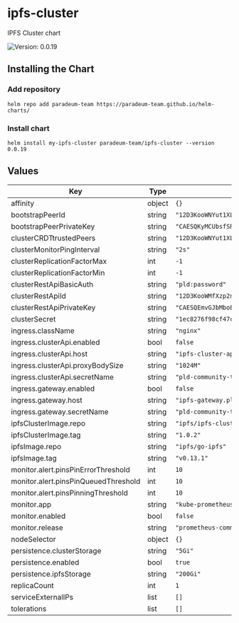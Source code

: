 # ipfs-cluster

IPFS Cluster chart

![Version: 0.0.19](https://img.shields.io/badge/Version-0.0.19-informational?style=flat-square)

## Installing the Chart

### Add repository

```
helm repo add paradeum-team https://paradeum-team.github.io/helm-charts/
```

### Install chart

```
helm install my-ipfs-cluster paradeum-team/ipfs-cluster --version 0.0.19
```

## Values

| Key | Type | Default | Description |
|-----|------|---------|-------------|
| affinity | object | `{}` |  |
| bootstrapPeerId | string | `"12D3KooWNYut1XL31b4KUnCZmC8Mu7WqGn6QdwnptGpS5tnhSttR"` |  |
| bootstrapPeerPrivateKey | string | `"CAESQKyMCUbsfSRq8NBOFQOxv9uvgXm1zvSHyThj3AQV6UBHvTJ+TbTrk1Z6639aE6FOSMGbAG+besQOtk5SPsP2Gxo="` |  |
| clusterCRDTtrustedPeers | string | `"12D3KooWNYut1XL31b4KUnCZmC8Mu7WqGn6QdwnptGpS5tnhSttR,12D3KooWNYut1XL31b4KUnCZmC8Mu7WqGn6QdwnptGpS5tnhSttR"` |  |
| clusterMonitorPingInterval | string | `"2s"` |  |
| clusterReplicationFactorMax | int | `-1` |  |
| clusterReplicationFactorMin | int | `-1` |  |
| clusterRestApiBasicAuth | string | `"pld:password"` |  |
| clusterRestApiId | string | `"12D3KooWMfXzp2nmNrb7DM4PETYZbaKALnrnwiqnhvrUC66KyYrb"` |  |
| clusterRestApiPrivateKey | string | `"CAESQEmvGJbMboEibpcWCTKOtDYU2eEyyHLN9gDdJli6Z2tksAkhFWNx0Fk3vOlwLIitE2rfGtIj61Ovla/mHC42Plg="` |  |
| clusterSecret | string | `"1ec8276f98cf47c16acfd9bf39fca38f8e3cfcbe229530a7ba9f08ef9757c439"` |  |
| ingress.className | string | `"nginx"` |  |
| ingress.clusterApi.enabled | bool | `false` |  |
| ingress.clusterApi.host | string | `"ipfs-cluster-api.pld.community"` |  |
| ingress.clusterApi.proxyBodySize | string | `"1024M"` |  |
| ingress.clusterApi.secretName | string | `"pld-community-tls"` |  |
| ingress.gateway.enabled | bool | `false` |  |
| ingress.gateway.host | string | `"ipfs-gateway.pld.community"` |  |
| ingress.gateway.secretName | string | `"pld-community-tls"` |  |
| ipfsClusterImage.repo | string | `"ipfs/ipfs-cluster"` |  |
| ipfsClusterImage.tag | string | `"1.0.2"` |  |
| ipfsImage.repo | string | `"ipfs/go-ipfs"` |  |
| ipfsImage.tag | string | `"v0.13.1"` |  |
| monitor.alert.pinsPinErrorThreshold | int | `10` |  |
| monitor.alert.pinsPinQueuedThreshold | int | `10` |  |
| monitor.alert.pinsPinningThreshold | int | `10` |  |
| monitor.app | string | `"kube-prometheus-stack"` |  |
| monitor.enabled | bool | `false` |  |
| monitor.release | string | `"prometheus-community"` |  |
| nodeSelector | object | `{}` |  |
| persistence.clusterStorage | string | `"5Gi"` |  |
| persistence.enabled | bool | `true` |  |
| persistence.ipfsStorage | string | `"200Gi"` |  |
| replicaCount | int | `1` |  |
| serviceExternalIPs | list | `[]` |  |
| tolerations | list | `[]` |  |
